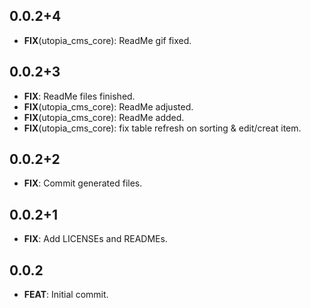 ## 0.0.2+4

 - **FIX**(utopia_cms_core): ReadMe gif fixed.

## 0.0.2+3

 - **FIX**: ReadMe files finished.
 - **FIX**(utopia_cms_core): ReadMe adjusted.
 - **FIX**(utopia_cms_core): ReadMe added.
 - **FIX**(utopia_cms_core): fix table refresh on sorting & edit/creat item.

## 0.0.2+2

 - **FIX**: Commit generated files.

## 0.0.2+1

 - **FIX**: Add LICENSEs and READMEs.

## 0.0.2

 - **FEAT**: Initial commit.

